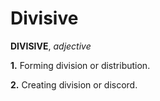# Divisive

**DIVISIVE**, _adjective_

**1.** Forming division or distribution.

**2.** Creating division or discord.